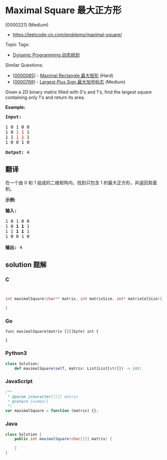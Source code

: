 # Maximal Square 最大正方形

[0000221] (Medium)

- https://leetcode-cn.com/problems/maximal-square/

Topic Tags:

- [Dynamic Programming 动态规划](https://leetcode-cn.com/tag/dynamic-programming/)

Similar Questions:

- [[0000085](https://leetcode-cn.com/problems/maximal-rectangle/)] - [Maximal Rectangle 最大矩形](./0000085.maximal-rectangle.md) (Hard)
- [[0000769](https://leetcode-cn.com/problems/largest-plus-sign/)] - [Largest Plus Sign 最大加号标志](./0000769.largest-plus-sign.md) (Medium)

Given a 2D binary matrix filled with 0's and 1's, find the largest square containing only 1's and return its area.

**Example:**

<pre><strong>Input: 
</strong>
1 0 1 0 0
1 0 <font color="red">1</font> <font color="red">1</font> 1
1 1 <font color="red">1</font> <font color="red">1</font> 1
1 0 0 1 0

<strong>Output: </strong>4
</pre>

## 翻译

在一个由 0 和 1 组成的二维矩阵内，找到只包含 1 的最大正方形，并返回其面积。

**示例:**

<pre><strong>输入: 
</strong>
1 0 1 0 0
1 0 <strong>1 1</strong> 1
1 1 <strong>1 1 </strong>1
1 0 0 1 0

<strong>输出: </strong>4</pre>

## solution 题解

### C

```c


int maximalSquare(char** matrix, int matrixSize, int* matrixColSize){

}
```

### Go

```golang
func maximalSquare(matrix [][]byte) int {

}
```

### Python3

```python
class Solution:
    def maximalSquare(self, matrix: List[List[str]]) -> int:
```

### JavaScript

```javascript
/**
 * @param {character[][]} matrix
 * @return {number}
 */
var maximalSquare = function (matrix) {};
```

### Java

```java
class Solution {
    public int maximalSquare(char[][] matrix) {

    }
}
```
